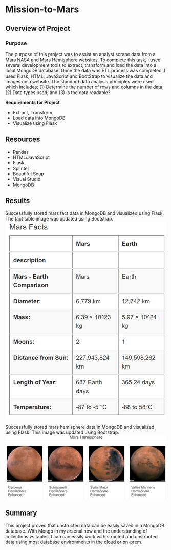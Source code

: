 # Mission-to-Mars

## Overview of Project

### Purpose
The purpose of this project was to assist an analyst scrape data from a Mars NASA and Mars Hemisphere websites.  To complete this task, I used several development tools to extract, transform and load the data into a local MongoDB database.  Once the data was ETL process was completed, I used Flask, HTML, JavaScript and BootStrap to visualize the data and images on a website.  The standard data analysis principles were used which includes; (1) Determine the number of rows and columns in the data; (2) Data types used; and (3) Is the data readable?

__Requirements for Project__
- Extract, Transform
- Load data into MongoDB
- Visualize using Flask

## Resources

- Pandas
- HTML/JavaScript
- Flask
- Splinter
- Beautiful Soup
- Visual Studio
- MongoDB

  
## Results
Successfully stored mars fact data in MongoDB and visualized using Flask.  The fact table image was updated using Bootstrap.
![Mars Fact Table](https://github.com/SheaButta/Mission-to-Mars/blob/main/images/Mars_factsheet_table.PNG)

Successfully stored mars hemisphere data in MongoDB and visualized using Flask.  This image was updated using Bootstrap.
![Mars Hemispheres](https://github.com/SheaButta/Mission-to-Mars/blob/main/images/Mars_hemisphere_Images.PNG)


## Summary
This project proved that unstructed data can be easily saved in a MongoDB database. With Mongo in my arsenal now and the understanding of collections vs tables, I can can easily work with structed and unstructed data using most database environments in the cloud or on-prem.
 
    
 
 
 
 
 
